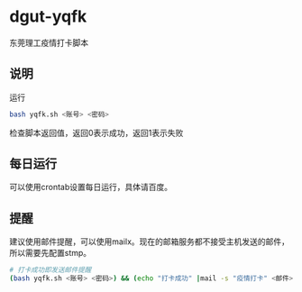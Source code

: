 # dgut-yqfk
 东莞理工疫情打卡脚本

## 说明
运行
``` sh
bash yqfk.sh <账号> <密码>
```
检查脚本返回值，返回0表示成功，返回1表示失败

## 每日运行
可以使用crontab设置每日运行，具体请百度。

## 提醒
建议使用邮件提醒，可以使用mailx。现在的邮箱服务都不接受主机发送的邮件，所以需要先配置stmp。
``` sh
# 打卡成功即发送邮件提醒
(bash yqfk.sh <账号> <密码>) && (echo "打卡成功" |mail -s "疫情打卡" <邮件>)
```
